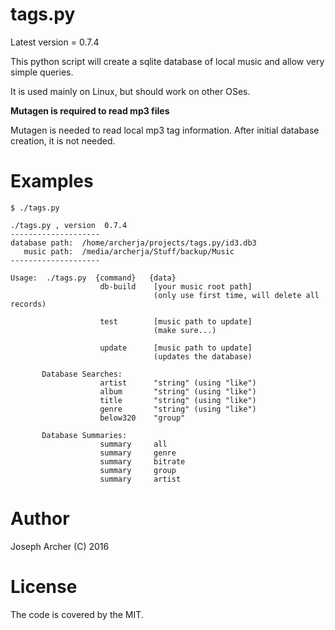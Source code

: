 tags.py
=======

Latest version = 0.7.4

This python script will create a sqlite database of local music and allow very simple queries.

It is used mainly on Linux, but should work on other OSes.

**Mutagen is required to read mp3 files**

Mutagen is needed to read local mp3 tag information. After initial database creation, it is not needed.

Examples
=======

```
$ ./tags.py 

./tags.py , version  0.7.4
--------------------
database path:  /home/archerja/projects/tags.py/id3.db3
   music path:  /media/archerja/Stuff/backup/Music
--------------------

Usage:  ./tags.py  {command}   {data}
                    db-build    [your music root path]
                                (only use first time, will delete all records)

                    test        [music path to update]
                                (make sure...)

                    update      [music path to update]
                                (updates the database)

       Database Searches:
                    artist      "string" (using "like")
                    album       "string" (using "like")
                    title       "string" (using "like")
                    genre       "string" (using "like")
                    below320    "group"

       Database Summaries:
                    summary     all
                    summary     genre
                    summary     bitrate
                    summary     group
                    summary     artist

```



Author
======

Joseph Archer (C) 2016


License
=======

The code is covered by the MIT.
